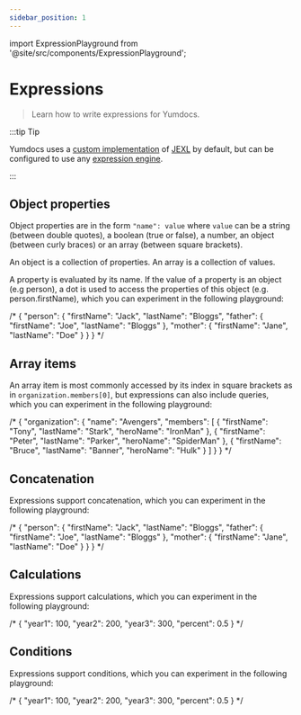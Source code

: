 ```yaml
---
sidebar_position: 1
---
```


import ExpressionPlayground from '@site/src/components/ExpressionPlayground';

# Expressions

> Learn how to write expressions for Yumdocs.

:::tip Tip

Yumdocs uses a [custom implementation](https://www.npmjs.com/package/jexl) of
[JEXL](https://commons.apache.org/proper/commons-jexl/) by default,
but can be configured to use any [expression engine](../contribution/05-expression-engine.md).

:::

## Object properties

Object properties are in the form `"name": value` where `value` can be a string (between double quotes),
a boolean (true or false), a number, an object (between curly braces) or an array (between square brackets).

An object is a collection of properties. An array is a collection of values.

A property is evaluated by its name. If the value of a property is an object (e.g person), a dot is used to access
the properties of this object (e.g. person.firstName), which you can experiment in the following playground:

<ExpressionPlayground expression="person.father.lastName" height="260px">

/*
{
    "person": {
        "firstName": "Jack",
        "lastName": "Bloggs",
        "father": {
            "firstName": "Joe",
            "lastName": "Bloggs"
        },
        "mother": {
            "firstName": "Jane",
            "lastName": "Doe"
        }
    }
}
*/

</ExpressionPlayground>

## Array items

An array item is most commonly accessed by its index in square brackets as in `organization.members[0]`,
but expressions can also include queries, which you can experiment in the following playground:


<ExpressionPlayground expression="organization.members[.lastName == 'Parker'].heroName" height="260px">

/*
{
    "organization": {
        "name": "Avengers",
        "members": [
            {
                "firstName": "Tony",
                "lastName": "Stark",
                "heroName": "IronMan"
            },
            {
                "firstName": "Peter",
                "lastName": "Parker",
                "heroName": "SpiderMan"
            },
            {
                "firstName": "Bruce",
                "lastName": "Banner",
                "heroName": "Hulk"
            }
        ]
    }
}
*/

</ExpressionPlayground>

## Concatenation

Expressions support concatenation, which you can experiment in the following playground:

<ExpressionPlayground expression="1 + '. ' + person.firstName + ' ' + person.lastName" height="260px">

/*
{
    "person": {
        "firstName": "Jack",
        "lastName": "Bloggs",
        "father": {
            "firstName": "Joe",
            "lastName": "Bloggs"
        },
        "mother": {
            "firstName": "Jane",
            "lastName": "Doe"
        }
    }
}
*/

</ExpressionPlayground>

## Calculations

Expressions support calculations, which you can experiment in the following playground:

<ExpressionPlayground expression="percent * (year1 + year2 + year3) - 100 / 4" height="120px">

/*
{
    "year1": 100,
    "year2": 200,
    "year3": 300,
    "percent": 0.5
}
*/

</ExpressionPlayground>

## Conditions

Expressions support conditions, which you can experiment in the following playground:

<ExpressionPlayground expression="year2 > year1 ? 'up' : 'down'" height="120px">

/*
{
    "year1": 100,
    "year2": 200,
    "year3": 300,
    "percent": 0.5
}
*/

</ExpressionPlayground>

